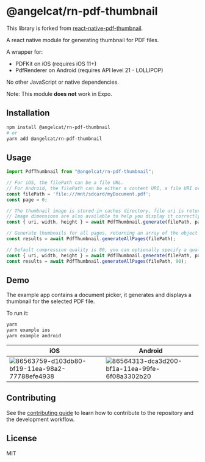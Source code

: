 # @angelcat/rn-pdf-thumbnail

This library is forked from [react-native-pdf-thumbnail](https://www.npmjs.com/package/react-native-pdf-thumbnail).

A react native module for generating thumbnail for PDF files.

A wrapper for:
- PDFKit on iOS (requires iOS 11+)
- PdfRenderer on Android (requires API level 21 - LOLLIPOP)

No other JavaScript or native dependencies.

Note: This module **does not** work in Expo.

## Installation

```sh
npm install @angelcat/rn-pdf-thumbnail
# or
yarn add @angelcat/rn-pdf-thumbnail
```

## Usage

```js
import PdfThumbnail from "@angelcat/rn-pdf-thumbnail";

// For iOS, the filePath can be a file URL.
// For Android, the filePath can be either a content URI, a file URI or an absolute path.
const filePath = 'file:///mnt/sdcard/myDocument.pdf';
const page = 0;

// The thumbnail image is stored in caches directory, file uri is returned.
// Image dimensions are also available to help you display it correctly.
const { uri, width, height } = await PdfThumbnail.generate(filePath, page);

// Generate thumbnails for all pages, returning an array of the object above.
const results = await PdfThumbnail.generateAllPages(filePath);

// Default compression quality is 80, you can optionally specify a quality between 0 and 100.
const { uri, width, height } = await PdfThumbnail.generate(filePath, page, 95);
const results = await PdfThumbnail.generateAllPages(filePath, 90);
```

## Demo

The example app contains a document picker, it generates and displays a thumbnail for the selected PDF file.

To run it:
```sh
yarn
yarn example ios
yarn example android
```

iOS | Android
------- | ---
![86563759-d103db80-bf19-11ea-98a2-77788efe4938](https://user-images.githubusercontent.com/3325682/86644851-bfaae580-bf92-11ea-8b2b-f065784b3425.png) | ![86564313-dca3d200-bf1a-11ea-99fe-6f08a3302b20](https://user-images.githubusercontent.com/3325682/86644858-c174a900-bf92-11ea-8a01-79476b1050a1.png)

## Contributing

See the [contributing guide](CONTRIBUTING.md) to learn how to contribute to the repository and the development workflow.

## License

MIT
